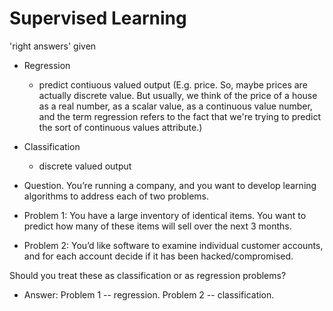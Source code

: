 # Supervised Learning

'right answers' given

- Regression
	- predict contiuous valued output (E.g. price. So, maybe prices are actually discrete value. But usually, we think of the price of a house as a real number, as a scalar value, as a continuous value number, and the term regression refers to the fact that we're trying to predict the sort of continuous values attribute.)

- Classification
	- discrete valued output


* Question. You’re running a company, and you want to develop learning algorithms to address each of two problems. 

- Problem 1: You have a large inventory of identical items. You want to predict how many of these items will sell over the next 3 months.

- Problem 2: You’d like software to examine individual customer accounts, and for each account decide if it has been hacked/compromised. 

Should you treat these as classification or as regression problems?

* Answer: Problem 1 -- regression. Problem 2 -- classification.